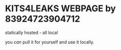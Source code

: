 # KITS4LEAKS WEBPAGE by 83924723904712

statically hosted - all local

you *can* pull it for yourself and use it locally.